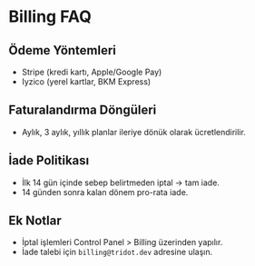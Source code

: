 # Billing FAQ

## Ödeme Yöntemleri
- Stripe (kredi kartı, Apple/Google Pay)
- Iyzico (yerel kartlar, BKM Express)

## Faturalandırma Döngüleri
- Aylık, 3 aylık, yıllık planlar ileriye dönük olarak ücretlendirilir.

## İade Politikası
- İlk 14 gün içinde sebep belirtmeden iptal → tam iade.
- 14 günden sonra kalan dönem pro-rata iade.

## Ek Notlar
- İptal işlemleri Control Panel > Billing üzerinden yapılır.
- İade talebi için `billing@tridot.dev` adresine ulaşın.
